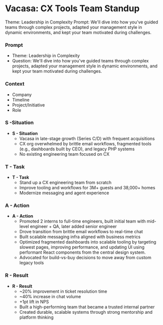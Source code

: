 # Vacasa: CX Tools Team Standup

Theme: Leadership in Complexity
Prompt: We'll dive into how you've guided teams through complex projects, adapted your management style in dynamic environments, and kept your team motivated during challenges.

### Prompt

- Theme: Leadership in Complexity
- Question: We'll dive into how you've guided teams through complex projects, adapted your management style in dynamic environments, and kept your team motivated during challenges.

### Context

- Company
- Timeline
- Project/Initiative
- Role

### S -Situation

- **S - Situation**
    - Vacasa in late-stage growth (Series C/D) with frequent acquisitions
    - CX org overwhelmed by brittle email workflows, fragmented tools (e.g., dashboards built by CEO), and legacy PHP systems
    - No existing engineering team focused on CX

### T - Task

- **T - Task**
    - Stand up a CX engineering team from scratch
    - Improve tooling and workflows for 3M+ guests and 38,000+ homes
    - Modernize messaging and agent experience

### A - Action

- **A - Action**
    - Promoted 2 interns to full-time engineers, built initial team with mid-level engineer + QA, later added senior engineer
    - Drove transition from brittle email workflows to real-time chat
    - Built scalable messaging infra aligned with business metrics
    - Optimized fragmented dashboards into scalable tooling by targeting slowest pages, improving performance, and updating UI using performant React components from the central design system.
    - Advocated for build-vs-buy decisions to move away from custom legacy tools

### R - Result

- **R - Result**
    - ~20% improvement in ticket resolution time
    - ~40% increase in chat volume
    - +1pt lift in NPS
    - Built a high-performing team that became a trusted internal partner
    - Created durable, scalable systems through strong mentorship and platform thinking